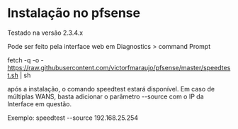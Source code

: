 # Instalação no pfsense
Testado na versão 2.3.4.x

Pode ser feito pela interface web em Diagnostics > command Prompt

fetch -q -o - https://raw.githubusercontent.com/victorfmaraujo/pfsense/master/speedtest.sh | sh

após a instalação, o comando speedtest estará disponível.  Em caso de múltiplas WANS, basta adicionar o parâmetro --source com o IP da Interface em questão.

Exemplo:  speedtest --source 192.168.25.254
